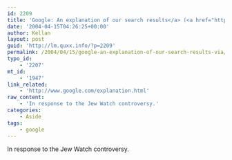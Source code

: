 ```yaml
---
id: 2209
title: 'Google: An explanation of our search results</a> (<a href="http://www.whump.com">via'
date: '2004-04-15T04:26:25+00:00'
author: Kellan
layout: post
guid: 'http://lm.quxx.info/?p=2209'
permalink: /2004/04/15/google-an-explanation-of-our-search-results-via/
typo_id:
    - '2207'
mt_id:
    - '1947'
link_related:
    - 'http://www.google.com/explanation.html'
raw_content:
    - 'In response to the Jew Watch controversy.'
categories:
    - Aside
tags:
    - google
---
```


In response to the Jew Watch controversy.